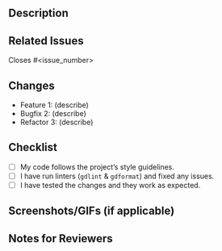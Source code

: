 ## Description
<!-- Clearly describe what your PR does, including motivation and context. -->

## Related Issues
<!-- If this PR fixes a bug or is related to an existing issue, link it here. -->
Closes #<issue_number>

## Changes
<!-- Provide a concise list of changes made in this PR. -->
- Feature 1: (describe)
- Bugfix 2: (describe)
- Refactor 3: (describe)

## Checklist
- [ ] My code follows the project’s style guidelines.
- [ ] I have run linters (`gdlint` & `gdformat`) and fixed any issues.
- [ ] I have tested the changes and they work as expected.

## Screenshots/GIFs (if applicable)
<!-- Attach any screenshots or recordings to show UI changes or gameplay updates. -->

## Notes for Reviewers
<!-- Provide any additional notes for reviewers, such as areas needing extra attention. -->

